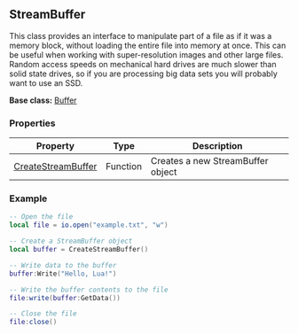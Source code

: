 ## StreamBuffer

This class provides an interface to manipulate part of a file as if it was a memory block, without loading the entire file into memory at once. This can be useful when working with super-resolution images and other large files. Random access speeds on mechanical hard drives are much slower than solid state drives, so if you are processing big data sets you will probably want to use an SSD.

**Base class:** [Buffer](Buffer.md)

### Properties

| Property | Type | Description |
|----------|------|-------------|
| [CreateStreamBuffer](CreateStreamBuffer.md) | Function | Creates a new StreamBuffer object |

### Example

```lua
-- Open the file
local file = io.open("example.txt", "w")

-- Create a StreamBuffer object
local buffer = CreateStreamBuffer()

-- Write data to the buffer
buffer:Write("Hello, Lua!")

-- Write the buffer contents to the file
file:write(buffer:GetData())

-- Close the file
file:close()
```